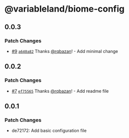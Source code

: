 # @variableland/biome-config

## 0.0.3

### Patch Changes

- [#9](https://github.com/variableland/style-guide/pull/9) [`a640a82`](https://github.com/variableland/style-guide/commit/a640a825ee4a6d3b0e0f374c3ee9a1f94ac25256) Thanks [@rqbazan](https://github.com/rqbazan)! - Add minimal change

## 0.0.2

### Patch Changes

- [#7](https://github.com/variableland/style-guide/pull/7) [`ef75565`](https://github.com/variableland/style-guide/commit/ef75565117b492a0dea1b73cd695b791b4e50a71) Thanks [@rqbazan](https://github.com/rqbazan)! - Add readme file

## 0.0.1

### Patch Changes

- de72172: Add basic configuration file
